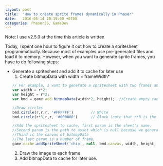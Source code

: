```yaml
---
layout: post
title:  "How to create sprite frames dynamically in Phaser"
date:   2016-05-14 20:19:00 +0700
categories: PhaserJS, GameDev
---
```


Note: I use v2.5.0 at the time this article is written.

Today, I spent one hour to figure it out how to create a spritesheet programmatically.
Because most of examples use pre-generated files and load it to memory. However, when you want to
generate sprite frames, you have to do following steps:

* Generate a spritesheet and add it to cache for later use
    1. Create bitmapData with width = frameWidth*<totalFrames>
    ```javascript
    // For example, I want to generate a spritesheet with two frames and draw white and black circle on each.
    var width = r*2;
    var height = r*2;
    var bmd = game.add.bitmapData(width*2, height);  //Create empty canvas.
    
    //Draw circles
    bmd.circle(r,r,r, '#FFFFFF')        // White
    bmd.circle(r*3,r,r, '#000000')      // Black (note that r*3 is the circle's x-origin of the second frame
    
    //Add the spritesheet to cache, first param is the sheet's name.
    //Second param is the path to asset which is null because we generate them in this case.
    //Third is the canvas of bitmapData
    //The last param is a number of frame.
    game.cache.addSpriteSheet('chip', null, bmd.canvas, width, height, 2);
    ```
    2. Draw the image to each frame
    3. Add bitmapData to cache for later use.


